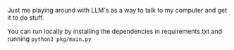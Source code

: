 Just me playing around with LLM's as a way to talk to my computer and get it to do stuff.

You can run locally by installing the dependencies in requirements.txt and running `python3 pkg/main.py`
